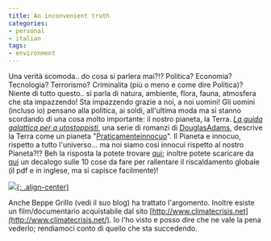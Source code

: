 ```yaml
---
title: An inconvenient truth
categories:
- personal
- italian
tags:
- environment
---
```

Una verità scomoda.. do cosa si parlera mai?!? Politica? Economia? Tecnologia?
Terrorismo? Criminalita (più o meno e come dire Politica)? Niente di tutto
questo.. si parla di natura, ambiente, flora, fauna, atmosfera che sta
impazzendo! Sta impazzendo grazie a noi, a noi uomini! Gli uomini (incluso io)
pensano alla politica, ai soldi, all'ultima moda ma si stanno scordando di una
cosa molto importante: il nostro pianeta, la Terra. _[La guida galattica per a
utostoppisti](http://it.wikipedia.org/wiki/La_guida_galattica_per_autostoppisti "La guida galattica per autostoppisti" )_,
una serie di romanzi di [DouglasAdams](http://it.wikipedia.org/wiki/Douglas_Adams "Douglas Adams" ), descrive
la Terra come un pianeta "[Praticamenteinnocuo](http://it.wikipedia.org/wiki/Praticamente_innocuo "Praticamente innocuo" )".
Il Pianeta e innocuo, rispetto a tutto l'universo... ma noi siamo
cosi innocui rispetto al nostro Pianeta?!? Beh la risposta la potete trovare
[qui](http://www.climatecrisis.net/); inoltre potete scaricare da
[qui](http://www.climatecrisis.net/pdf/10things.pdf) un decalogo sulle 10 cose
da fare per rallentare il riscaldamento globale (il pdf e in inglese, ma si
capisce facilmente)!

[![]({{site.url}}/images/an_inconvenient_truth.jpg){: .align-center}]({{site.url}}/images/an_inconvenient_truth.jpg)

Anche Beppe Grillo (vedi il suo blog) ha trattato l'argomento. Inoltre esiste
un film/documentario acquistabile dal sito
[http://www.climatecrisis.net](http://www.climatecrisis.net/). Io l'ho visto e
posso dire che ne vale la pena vederlo; rendiamoci conto di quello che sta
succedendo.

